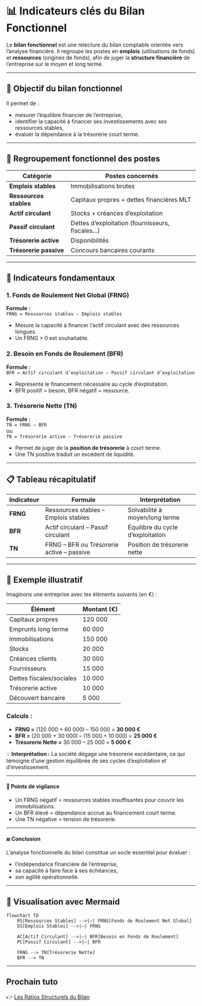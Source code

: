# 📊 Indicateurs clés du Bilan Fonctionnel

Le **bilan fonctionnel** est une relecture du bilan comptable orientée vers l’analyse financière. Il regroupe les postes en **emplois** (utilisations de fonds) et **ressources** (origines de fonds), afin de juger la **structure financière** de l’entreprise sur le moyen et long terme.

---

## 🧱 Objectif du bilan fonctionnel

Il permet de :
- mesurer l’équilibre financier de l’entreprise,
- identifier la capacité à financer ses investissements avec ses ressources stables,
- évaluer la dépendance à la trésorerie court terme.

---

## 🧾 Regroupement fonctionnel des postes

| Catégorie               | Postes concernés                                   |
|-------------------------|----------------------------------------------------|
| **Emplois stables**     | Immobilisations brutes                             |
| **Ressources stables**  | Capitaux propres + dettes financières MLT          |
| **Actif circulant**     | Stocks + créances d’exploitation                   |
| **Passif circulant**    | Dettes d’exploitation (fournisseurs, fiscales...)  |
| **Trésorerie active**   | Disponibilités                                     |
| **Trésorerie passive**  | Concours bancaires courants                        |

---

## 📌 Indicateurs fondamentaux

### 1. **Fonds de Roulement Net Global (FRNG)**

**Formule :**  
`FRNG = Ressources stables – Emplois stables`

- Mesure la capacité à financer l’actif circulant avec des ressources longues.
- Un FRNG > 0 est souhaitable.

### 2. **Besoin en Fonds de Roulement (BFR)**

**Formule :**  
`BFR = Actif circulant d’exploitation – Passif circulant d’exploitation`

- Représente le financement nécessaire au cycle d’exploitation.
- BFR positif = besoin, BFR négatif = ressource.

### 3. **Trésorerie Nette (TN)**

**Formule :**  
`TN = FRNG – BFR`  
ou  
`TN = Trésorerie active – Trésorerie passive`

- Permet de juger de la **position de trésorerie** à court terme.
- Une TN positive traduit un excédent de liquidité.

---

## 📋 Tableau récapitulatif

| Indicateur | Formule | Interprétation |
|------------|---------|----------------|
| **FRNG**   | Ressources stables – Emplois stables | Solvabilité à moyen/long terme |
| **BFR**    | Actif circulant – Passif circulant   | Équilibre du cycle d’exploitation |
| **TN**     | FRNG – BFR ou Trésorerie active – passive | Position de trésorerie nette |

---
## 🎯 Exemple illustratif

Imaginons une entreprise avec les éléments suivants (en €) :

| Élément                  | Montant (€) |
| ------------------------ | ----------- |
| Capitaux propres         | 120 000     |
| Emprunts long terme      | 60 000      |
| Immobilisations          | 150 000     |
| Stocks                   | 20 000      |
| Créances clients         | 30 000      |
| Fournisseurs             | 15 000      |
| Dettes fiscales/sociales | 10 000      |
| Trésorerie active        | 10 000      |
| Découvert bancaire       | 5 000       |

### Calculs :

* **FRNG =** (120 000 + 60 000) – 150 000 = **30 000 €**
* **BFR =** (20 000 + 30 000) – (15 000 + 10 000) = **25 000 €**
* **Trésorerie Nette =** 30 000 – 25 000 = **5 000 €**

💡 **Interprétation :** La société dégage une trésorerie excédentaire, ce qui témoigne d’une gestion équilibrée de ses cycles d’exploitation et d’investissement.

---

#### 📌 Points de vigilance

* Un FRNG négatif = ressources stables insuffisantes pour couvrir les immobilisations.
* Un BFR élevé = dépendance accrue au financement court terme.
* Une TN négative = tension de trésorerie.

---

#### 🔚 Conclusion

L’analyse fonctionnelle du bilan constitue un socle essentiel pour évaluer :

* l’indépendance financière de l’entreprise,
* sa capacité à faire face à ses échéances,
* son agilité opérationnelle.

---
## 🧩 Visualisation avec Mermaid

```mermaid
flowchart TD
    RS[Ressources Stables] -->|–| FRNG[Fonds de Roulement Net Global]
    ES[Emplois Stables] -->|–| FRNG

    AC[Actif Circulant] -->|–| BFR[Besoin en Fonds de Roulement]
    PC[Passif Circulant] -->|–| BFR

    FRNG --> TN[Trésorerie Nette]
    BFR --> TN
```

---
## Prochain tuto

👉 [Les Ratios Structurels du Bilan](./03_ratios_structurels_bilan.md)